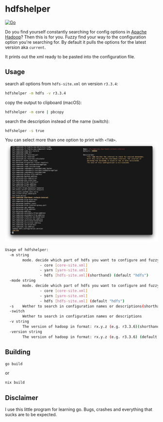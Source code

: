 # hdfshelper
[![Go](https://github.com/pandalanax/hdfshelper/actions/workflows/go.yml/badge.svg)](https://github.com/pandalanax/hdfshelper/actions/workflows/go.yml)

Do you find yourself constantly searching for config options in [Apache Hadoop](https://hadoop.apache.org/)? Then this is for you.
Fuzzy find your way to the configuration option you're searching for. By default it pulls the options for the latest version aka `current`.

It prints out the xml ready to be pasted into the configuration file.



## Usage
search all options from `hdfs-site.xml` on version `r3.3.4`:
```bash
hdfshelper -m hdfs -v r3.3.4
```

copy the output to clipboard (macOS):
```bash
hdfshelper -m core | pbcopy
```

search the description instead of the name (switch):
```bash
hdfshelper -s true
```

You can select more than one option to print with `<TAB>`.
![screenshot of fuzzyfind](images/hdfshelper.png?raw=true "Screenshot with added option with <TAB>")

```bash
Usage of hdfshelper:
  -m string
    	mode. decide which part of hdfs you want to configure and fuzzy find. Supported modes are:
    	        - core [core-site.xml]
    	        - yarn [yarn-site.xml]
    	        - hdfs [hdfs-site.xml](shorthand) (default "hdfs")
  -mode string
    	mode. decide which part of hdfs you want to configure and fuzzy find. Supported modes are:
    	        - core [core-site.xml]
    	        - yarn [yarn-site.xml]
    	        - hdfs [hdfs-site.xml] (default "hdfs")
  -s	Wether to search in configuration names or descriptions(shorthand)
  -switch
    	Wether to search in configuration names or descriptions
  -v string
    	The version of hadoop in format: rx.y.z (e.g. r3.3.6)(shorthand) (default "current")
  -version string
    	The version of hadoop in format: rx.y.z (e.g. r3.3.6) (default "current")
```

## Building

```bash
go build 
```
or 
```bash
nix build
```

## Disclaimer
I use this little program for learning go. Bugs, crashes and everything that sucks are to be expected.

